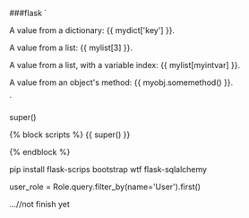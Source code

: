 ###flask
`
<p>A value from a dictionary: {{ mydict['key'] }}.</p>
<p>A value from a list: {{ mylist[3] }}.</p>
<p>A value from a list, with a variable index: {{ mylist[myintvar] }}.</p>
<p>A value from an object's method: {{ myobj.somemethod() }}.</p>
`

super()

{% block scripts %}
{{ super() }}
<script type="text/javascript" src="my-script.js"></script>
{% endblock %}

pip install flask-scrips bootstrap wtf flask-sqlalchemy

 user_role = Role.query.filter_by(name='User').first()

 ...//not finish yet
